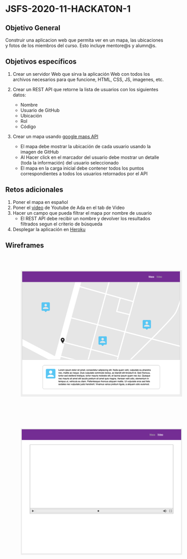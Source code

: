# JSFS-2020-11-HACKATON-1

## Objetivo General

Construir una aplicacion web que permita ver en un mapa, las ubicaciones y fotos de los miembros del curso. Esto incluye mentore@s y alumn@s.

## Objetivos específicos

1. Crear un servidor Web que sirva la aplicación Web con todos los archivos necesarios para que funcione, HTML, CSS, JS, imagenes, etc.
1. Crear un REST API que retorne la lista de usuarios con los siguientes datos:

   - Nombre
   - Usuario de GitHub
   - Ubicación
   - Rol
   - Código

1. Crear un mapa usando [google maps API](https://developers.google.com/maps/documentation/javascript/overview#maps_map_simple-html)

   - El mapa debe mostrar la ubicación de cada usuario usando la imagen de GitHub
   - Al Hacer click en el marcador del usuario debe mostrar un detalle (toda la información) del usuario seleccionado
   - El mapa en la carga inicial debe contener todos los puntos correspondientes a todos los usuarios retornados por el API

## Retos adicionales

1. Poner el mapa en español
1. Poner el [video](https://www.youtube.com/watch?v=aUu3OYkzXtw) de Youtube de Ada en el tab de Video
1. Hacer un campo que pueda filtrar el mapa por nombre de usuario
   - El REST API debe recibir un nombre y devolver los resultados filtrados segun el criterio de búsqueda
1. Desplegar la aplicación en [Heroku](https://devcenter.heroku.com/articles/deploying-nodejs)

## Wireframes

<img src="map-wireframe.png" width="900" style="padding: 3rem; margin: 0 auto"/>
<img src="video-wireframe.png" width="900" style="padding: 3rem; margin: 0 auto"/>
